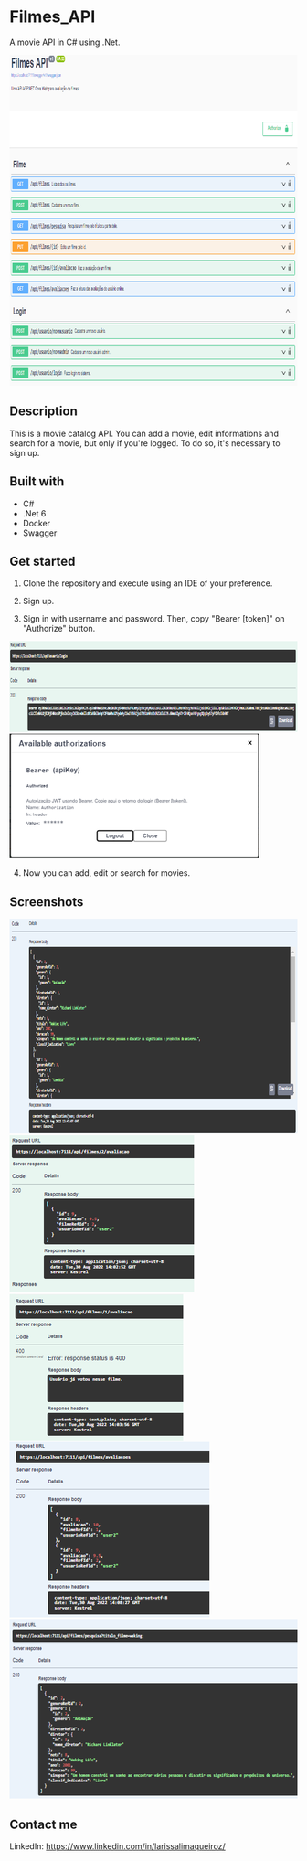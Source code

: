 # Filmes_API



A movie API in C# using .Net.


<img src="assets/main.png" width="960" height= "579" title="routes">

## Description
This is a movie catalog API. You can add a movie, edit informations and search for a movie, but only if you're logged. To do so, it's necessary to sign up.

## Built with
* C#
* .Net 6
* Docker
* Swagger

## Get started
1. Clone the repository and execute using an IDE of your preference.

2. Sign up.

3. Sign in with username and password. Then, copy "Bearer [token]" on "Authorize" button.

<img src="assets/jwt.png" width="926" height= "159" title="jwt">

<img src="assets/token.png" width="437" height= "218" title="token">

4. Now you can add, edit or search for movies.

## Screenshots
<img src="assets/getfilmes.png" width="932" height= "376" title="filmes">
<img src="assets/avaliacao.png" width="323" height= "275" title="avaliacao">
<img src="assets/erroavaliacao.png" width="304" height= "256" title="erroavaliacao">
<img src="assets/listavaliacoes.png" width="350" height= "307" title="listavaliacoes">
<img src="assets/pesquisafilme.png" width="622" height= "314" title="pesquisafilme">

## Contact me
LinkedIn: https://www.linkedin.com/in/larissalimaqueiroz/